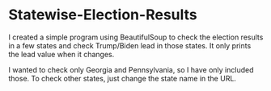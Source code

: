# Statewise-Election-Results

I created a simple program using BeautifulSoup to check the election results in a few states and check Trump/Biden lead in those states. It only prints the lead value when it changes.

I wanted to check only Georgia and Pennsylvania, so I have only included those. To check other states, just change the state name in the URL.
